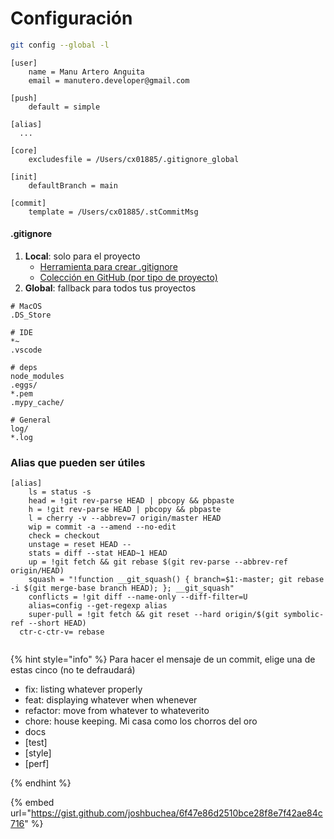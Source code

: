# Configuración

```bash
git config --global -l
```

```properties
[user]
	name = Manu Artero Anguita
	email = manutero.developer@gmail.com

[push]
	default = simple

[alias]
  ...

[core]
	excludesfile = /Users/cx01885/.gitignore_global

[init]
	defaultBranch = main

[commit]
	template = /Users/cx01885/.stCommitMsg
```

#### .gitignore

1. **Local**: solo para el proyecto
   * [Herramienta para crear .gitignore](https://www.toptal.com/developers/gitignore)
   * [Colección en GitHub (por tipo de proyecto)](https://github.com/github/gitignore)
2. **Global**: fallback para todos tus proyectos

```properties
# MacOS
.DS_Store

# IDE
*~
.vscode

# deps
node_modules
.eggs/
*.pem
.mypy_cache/

# General
log/
*.log

```

### Alias que pueden ser útiles



```
[alias]
	ls = status -s
	head = !git rev-parse HEAD | pbcopy && pbpaste
	h = !git rev-parse HEAD | pbcopy && pbpaste
	l = cherry -v --abbrev=7 origin/master HEAD
	wip = commit -a --amend --no-edit
	check = checkout
	unstage = reset HEAD --
	stats = diff --stat HEAD~1 HEAD
	up = !git fetch && git rebase $(git rev-parse --abbrev-ref origin/HEAD)
	squash = "!function __git_squash() { branch=$1:-master; git rebase -i $(git merge-base branch HEAD); }; __git_squash"
	conflicts = !git diff --name-only --diff-filter=U
	alias=config --get-regexp alias
	super-pull = !git fetch && git reset --hard origin/$(git symbolic-ref --short HEAD)
  ctr-c-ctr-v= rebase
  
```

{% hint style="info" %}
Para hacer el mensaje de un commit, elige una de estas cinco (no te defraudará)



* fix: listing whatever properly
* feat: displaying whatever when whenever
* refactor: move from whatever to whateverito
* chore: house keeping. Mi casa como los chorros del oro
* docs
* \[test]
* \[style]
* \[perf]


{% endhint %}

{% embed url="https://gist.github.com/joshbuchea/6f47e86d2510bce28f8e7f42ae84c716" %}
